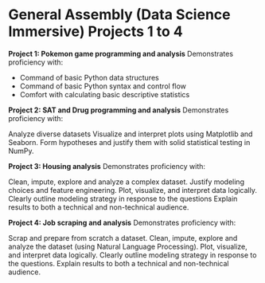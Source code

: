 # General Assembly (Data Science Immersive) Projects 1 to 4

**Project 1: Pokemon game programming and analysis**
Demonstrates proficiency with:

- Command of basic Python data structures
- Command of basic Python syntax and control flow
- Comfort with calculating basic descriptive statistics

**Project 2: SAT and Drug programming and analysis**
Demonstrates proficiency with:

Analyze diverse datasets
Visualize and interpret plots using Matplotlib and Seaborn.
Form hypotheses and justify them with solid statistical testing in NumPy.

**Project 3: Housing analysis**
Demonstrates proficiency with:

Clean, impute, explore and analyze a complex dataset.
Justify modeling choices and feature engineering.
Plot, visualize, and interpret data logically.
Clearly outline modeling strategy in response to the questions
Explain results to both a technical and non-technical audience.

**Project 4: Job scraping and analysis**
Demonstrates proficiency with:

Scrap and prepare from scratch a dataset.
Clean, impute, explore and analyze the dataset (using Natural Language Processing).
Plot, visualize, and interpret data logically.
Clearly outline modeling strategy in response to the questions.
Explain results to both a technical and non-technical audience.
